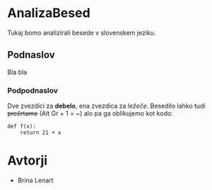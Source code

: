 # AnalizaBesed

Tukaj bomo analizirali besede v slovenskem jeziku.

## Podnaslov

Bla bla

### Podpodnaslov

Dve zvezdici za **debelo**, ena zvezdica za *ležeče*.
Besedilo lahko tudi ~~prečrtamo~~ (Alt Gr + 1 = ~) alo pa ga oblikujemo 
kot kodo:

```
def f(x):
    return 21 + x
```

# Avtorji

- Brina Lenart
